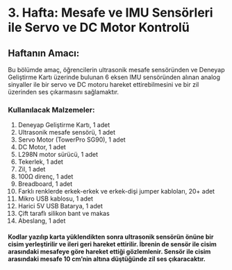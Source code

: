 # 3. Hafta: Mesafe ve IMU Sensörleri ile Servo ve DC Motor Kontrolü

## Haftanın Amacı:
Bu bölümde amaç, öğrencilerin ultrasonik mesafe sensöründen ve Deneyap Geliştirme Kartı üzerinde bulunan 6 eksen IMU sensöründen alınan analog sinyaller ile bir servo ve DC motoru hareket ettirebilmesini ve bir zil üzerinden ses çıkarmasını sağlamaktır.

### Kullanılacak Malzemeler:
1.	Deneyap Geliştirme Kartı, 1 adet
2.	Ultrasonik mesafe sensörü, 1 adet
3.	Servo Motor (TowerPro SG90), 1 adet
4.	DC Motor, 1 adet
5.	L298N motor sürücü, 1 adet
6.	Tekerlek, 1 adet
7.	Zil, 1 adet
8.	100Ω direnç, 1 adet
9.	Breadboard, 1 adet
10.	Farklı renklerde erkek-erkek ve erkek-dişi jumper kabloları, 20+ adet
11.	Mikro USB kablosu, 1 adet
12.	Harici 5V USB Batarya, 1 adet
13.	Çift taraflı silikon bant ve makas
14.	Abeslang, 1 adet

#### Kodlar yazılıp karta yüklendikten sonra ultrasonik sensörün önüne bir cisim yerleştirilir ve ileri geri hareket ettirilir. İbrenin de sensör ile cisim arasındaki mesafeye göre hareket ettiği gözlemlenir. Sensör ile cisim arasındaki mesafe 10 cm’nin altına düştüğünde zil ses çıkaracaktır.



